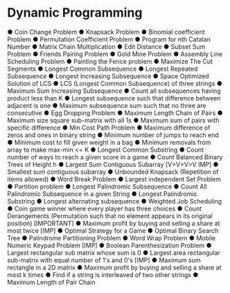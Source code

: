 # Dynamic Programming
●	Coin Change Problem
●	Knapsack Problem
●	Binomial coefficient Problem
●	Permutation Coefficient Problem
●	Program for nth Catalan Number
●	Matrix Chain Multiplication
●	Edit Distance
●	Subset Sum Problem
●	Friends Pairing Problem
●	Gold Mine Problem
●	Assembly Line Scheduling Problem
●	Painting the Fence problem
●	Maximize The Cut Segments
●	Longest Common Subsequence
●	Longest Repeated Subsequence
●	Longest Increasing Subsequence
●	Space Optimized Solution of LCS
●	LCS (Longest Common Subsequence) of three strings
●	Maximum Sum Increasing Subsequence
●	Count all subsequences having product less than K
●	Longest subsequence such that difference between adjacent is one
●	Maximum subsequence sum such that no three are consecutive
●	Egg Dropping Problem
●	Maximum Length Chain of Pairs
●	Maximum size square sub-matrix with all 1s
●	Maximum sum of pairs with specific difference
●	Min Cost Path Problem
●	Maximum difference of zeros and ones in binary string
●	Minimum number of jumps to reach end
●	Minimum cost to fill given weight in a bag
●	Minimum removals from array to make max-min <= K
●	Longest Common Substring
●	Count number of ways to reach a given score in a game
●	Count Balanced Binary Trees of Height h
●	Largest Sum Contiguous Subarray [V>V>V>V IMP]
●	Smallest sum contiguous subarray
●	Unbounded Knapsack (Repetition of items allowed)
●	Word Break Problem
●	Largest independent Set Problem
●	Partition problem
●	Longest Palindromic Subsequence
●	Count All Palindromic Subsequence in a given String
●	Longest Palindromic Substring
●	Longest alternating subsequence
●	Weighted Job Scheduling
●	Coin game winner where every player has three choices
●	Count Derangements (Permutation such that no element appears in its original position) [IMPORTANT]
●	Maximum profit by buying and selling a share at most twice [IMP]
●	Optimal Strategy for a Game
●	Optimal Binary Search Tree
●	Palindrome Partitioning Problem
●	Word Wrap Problem
●	Mobile Numeric Keypad Problem [IMP]
●	Boolean Parenthesization Problem
●	Largest rectangular sub matrix whose sum is 0
●	Largest area rectangular sub-matrix with equal number of 1's and 0's [IMP]
●	Maximum sum rectangle in a 2D matrix
●	Maximum profit by buying and selling a share at most k times
●	Find if a string is interleaved of two other strings
●	Maximum Length of Pair Chain
